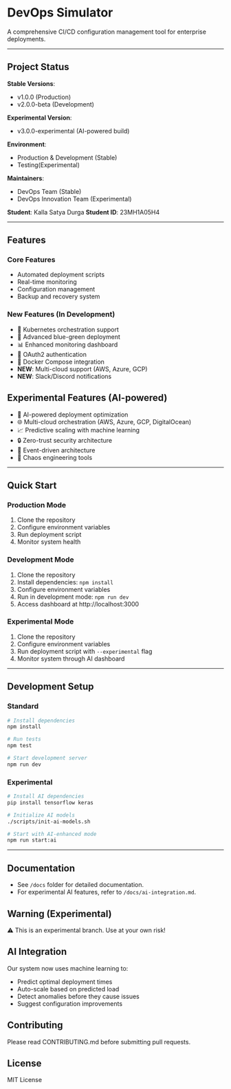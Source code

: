 # DevOps Simulator

A comprehensive CI/CD configuration management tool for enterprise deployments.

---

## Project Status
**Stable Versions**:
- v1.0.0 (Production)
- v2.0.0-beta (Development)

**Experimental Version**:
- v3.0.0-experimental (AI-powered build)

**Environment**:
- Production & Development (Stable) 
- Testing(Experimental)

**Maintainers**: 
- DevOps Team (Stable)
- DevOps Innovation Team (Experimental)

**Student**: Kalla Satya Durga
**Student ID**: 23MH1A05H4

---

## Features

### Core Features
- Automated deployment scripts
- Real-time monitoring
- Configuration management
- Backup and recovery system

### New Features (In Development)
- 🚀 Kubernetes orchestration support
- 🔄 Advanced blue-green deployment
- 📊 Enhanced monitoring dashboard
- 🔐 OAuth2 authentication
- 🐳 Docker Compose integration
- **NEW**: Multi-cloud support (AWS, Azure, GCP)
- **NEW**: Slack/Discord notifications

## Experimental Features (AI-powered)
- 🤖 AI-powered deployment optimization
- 🌐 Multi-cloud orchestration (AWS, Azure, GCP, DigitalOcean)
- 📈 Predictive scaling with machine learning
- 🔒 Zero-trust security architecture
- 🌊 Event-driven architecture
- 🎯 Chaos engineering tools

---

## Quick Start

### Production Mode
1. Clone the repository
2. Configure environment variables
3. Run deployment script
4. Monitor system health

### Development Mode
1. Clone the repository
2. Install dependencies: `npm install`
3. Configure environment variables
4. Run in development mode: `npm run dev`
5. Access dashboard at http://localhost:3000

### Experimental Mode
1. Clone the repository
2. Configure environment variables
3. Run deployment script with `--experimental` flag
4. Monitor system through AI dashboard

---

## Development Setup

### Standard
```bash
# Install dependencies
npm install

# Run tests
npm test

# Start development server
npm run dev
```

### Experimental
```bash
# Install AI dependencies
pip install tensorflow keras

# Initialize AI models
./scripts/init-ai-models.sh

# Start with AI-enhanced mode
npm run start:ai
```

---

## Documentation
- See `/docs` folder for detailed documentation.
- For experimental AI features, refer to `/docs/ai-integration.md`.

## Warning (Experimental)
⚠️ This is an experimental branch. Use at your own risk!

## AI Integration
Our system now uses machine learning to:
- Predict optimal deployment times
- Auto-scale based on predicted load
- Detect anomalies before they cause issues
- Suggest configuration improvements

## Contributing
Please read CONTRIBUTING.md before submitting pull requests.

## License
MIT License